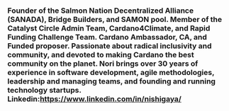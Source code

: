 ### Founder of the Salmon Nation Decentralized Alliance (SANADA), Bridge Builders, and SAMON pool. Member of the Catalyst Circle Admin Team, Cardano4Climate, and Rapid Funding Challenge Team. Cardano Ambassador, CA, and Funded proposer. Passionate about radical inclusivity and community, and devoted to making Cardano the best community on the planet. Nori brings over 30 years of experience in software development, agile methodologies, leadership and managing teams, and founding and running technology startups.                                                                                                                    Linkedin:https://www.linkedin.com/in/nishigaya/
   
